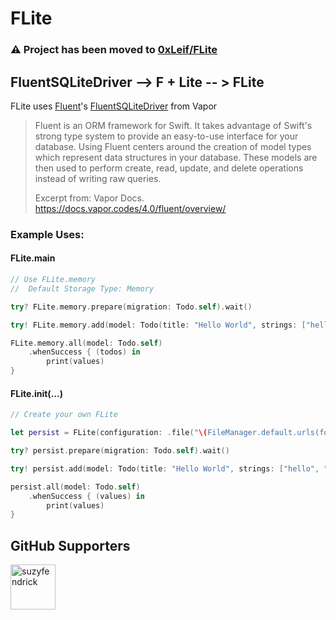 # FLite

### ⚠️ Project has been moved to [0xLeif/FLite](https://github.com/0xLeif/FLite)

## FluentSQLiteDriver --> F + Lite -- > FLite

FLite uses [Fluent](https://docs.vapor.codes/4.0/fluent/overview/)'s [FluentSQLiteDriver](https://github.com/vapor/fluent-sqlite-driver.git) from Vapor
> Fluent is an ORM framework for Swift. It takes advantage of Swift's strong type system to provide an easy-to-use interface for your database. Using Fluent centers around the creation of model types which represent data structures in your database. These models are then used to perform create, read, update, and delete operations instead of writing raw queries.
> 
> Excerpt from: Vapor Docs. https://docs.vapor.codes/4.0/fluent/overview/

### Example Uses:

#### FLite.main
```swift
// Use FLite.memory
//  Default Storage Type: Memory

try? FLite.memory.prepare(migration: Todo.self).wait()

try! FLite.memory.add(model: Todo(title: "Hello World", strings: ["hello", "world"])).wait()

FLite.memory.all(model: Todo.self)
    .whenSuccess { (todos) in
        print(values)
}
```

#### FLite.init(...)
```swift
// Create your own FLite

let persist = FLite(configuration: .file("\(FileManager.default.urls(for: .documentDirectory, in: .userDomainMask).first?.path ?? "")/default.sqlite"), loggerLabel: "persisted-FLITE")

try? persist.prepare(migration: Todo.self).wait()

try! persist.add(model: Todo(title: "Hello World", strings: ["hello", "world"])).wait()

persist.all(model: Todo.self)
    .whenSuccess { (values) in
        print(values)
}
```

## GitHub Supporters

 [<img class="avatar" alt="suzyfendrick" src="https://avatars1.githubusercontent.com/u/25371717?s=460&u=34217047bbfd4912909cd5a85959544b6e49cc9f&v=4" width="72" height="72">](https://github.com/suzyfendrick)
